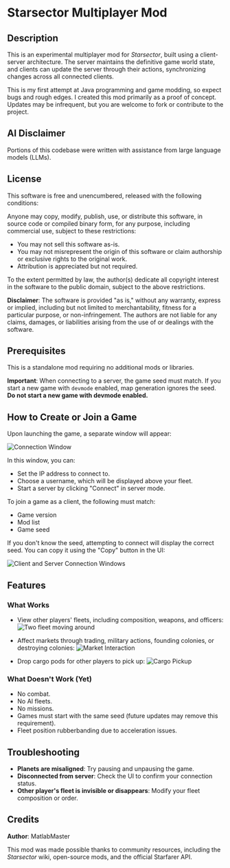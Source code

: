 # Starsector Multiplayer Mod

## Description

This is an experimental multiplayer mod for *Starsector*, built using a client-server architecture. The server maintains the definitive game world state, and clients can update the server through their actions, synchronizing changes across all connected clients.

This is my first attempt at Java programming and game modding, so expect bugs and rough edges. I created this mod primarily as a proof of concept. Updates may be infrequent, but you are welcome to fork or contribute to the project.

## AI Disclaimer

Portions of this codebase were written with assistance from large language models (LLMs).

## License

This software is free and unencumbered, released with the following conditions:

Anyone may copy, modify, publish, use, or distribute this software, in source code or compiled binary form, for any purpose, including commercial use, subject to these restrictions:

- You may not sell this software as-is.
- You may not misrepresent the origin of this software or claim authorship or exclusive rights to the original work.
- Attribution is appreciated but not required.

To the extent permitted by law, the author(s) dedicate all copyright interest in the software to the public domain, subject to the above restrictions.

**Disclaimer**: The software is provided "as is," without any warranty, express or implied, including but not limited to merchantability, fitness for a particular purpose, or non-infringement. The authors are not liable for any claims, damages, or liabilities arising from the use of or dealings with the software.

## Prerequisites

This is a standalone mod requiring no additional mods or libraries.

**Important**: When connecting to a server, the game seed must match. If you start a new game with `devmode` enabled, map generation ignores the seed. **Do not start a new game with devmode enabled.**

## How to Create or Join a Game

Upon launching the game, a separate window will appear:

![Connection Window](https://i.imgur.com/FxQQhUh.png)

In this window, you can:
- Set the IP address to connect to.
- Choose a username, which will be displayed above your fleet.
- Start a server by clicking "Connect" in server mode.

To join a game as a client, the following must match:
- Game version
- Mod list
- Game seed

If you don't know the seed, attempting to connect will display the correct seed. You can copy it using the "Copy" button in the UI:

![Client and Server Connection Windows](https://i.imgur.com/ZJ5M9Nk.png)

## Features

### What Works
- View other players' fleets, including composition, weapons, and officers:
  <img src="Assets/movingaround.gif" alt="Two fleet moving around">

- Affect markets through trading, military actions, founding colonies, or destroying colonies:
  <img src="Assets/marketinteraction.gif" alt="Market Interaction">

- Drop cargo pods for other players to pick up:
  <img src="Assets/droppods.gif" alt="Cargo Pickup">

### What Doesn't Work (Yet)
- No combat.
- No AI fleets.
- No missions.
- Games must start with the same seed (future updates may remove this requirement).
- Fleet position rubberbanding due to acceleration issues.

## Troubleshooting

- **Planets are misaligned**: Try pausing and unpausing the game.
- **Disconnected from server**: Check the UI to confirm your connection status.
- **Other player's fleet is invisible or disappears**: Modify your fleet composition or order.

## Credits

**Author**: MatlabMaster

This mod was made possible thanks to community resources, including the *Starsector* wiki, open-source mods, and the official Starfarer API.